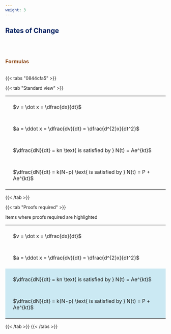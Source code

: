```yaml
---
weight: 3
---
```


## <span style="color:RGB(0,32,96"> Rates of Change </span> 
<br>


<br>


###  <span style="color:RGB(139,69,19)"> Formulas </span>
<br>
{{< tabs "0844cfa5" >}}

{{< tab "Standard view" >}}

<style type="text/css">
#T_standard_6bd8917d485c4dea th.col_heading {
  text-align: left;
  font-size: 1em;
}
#T_standard_6bd8917d485c4dea td {
  text-align: left;
  font-size: 1em;
  padding: 1.5em;
}
</style>
<table id="T_standard_6bd8917d485c4dea">
  <thead>
  </thead>
  <tbody>
    <tr>
      <td id="T_standard_6bd8917d485c4dea_row0_col0" class="data row0 col0" >$v = \dot x = \dfrac{dx}{dt}$</td>
    </tr>
    <tr>
      <td id="T_standard_6bd8917d485c4dea_row1_col0" class="data row1 col0" >$a = \ddot x = \dfrac{dv}{dt} = \dfrac{d^{2}x}{dt^2}$</td>
    </tr>
    <tr>
      <td id="T_standard_6bd8917d485c4dea_row2_col0" class="data row2 col0" >$\dfrac{dN}{dt} = kn \text{ is satisfied by } N(t) = Ae^{kt}$</td>
    </tr>
    <tr>
      <td id="T_standard_6bd8917d485c4dea_row3_col0" class="data row3 col0" >$\dfrac{dN}{dt} = k(N-p) \text{ is satisfied by } N(t) = P + Ae^{kt}$</td>
    </tr>
  </tbody>
</table>
{{< /tab >}}

{{< tab "Proofs required" >}}

Items where proofs required are highlighted 
<br>
<style type="text/css">
#T_proof_required_515ef9f49534d6b6 th.col_heading {
  text-align: left;
  font-size: 1em;
}
#T_proof_required_515ef9f49534d6b6 td {
  text-align: left;
  font-size: 1em;
  padding: 1.5em;
}
#T_proof_required_515ef9f49534d6b6_row0_col0, #T_proof_required_515ef9f49534d6b6_row1_col0 {
  background-color: rgba(0,0,0,0);
}
#T_proof_required_515ef9f49534d6b6_row2_col0, #T_proof_required_515ef9f49534d6b6_row3_col0 {
  background-color: rgba(0,150,200, 0.2);
}
</style>
<table id="T_proof_required_515ef9f49534d6b6">
  <thead>
  </thead>
  <tbody>
    <tr>
      <td id="T_proof_required_515ef9f49534d6b6_row0_col0" class="data row0 col0" >$v = \dot x = \dfrac{dx}{dt}$</td>
    </tr>
    <tr>
      <td id="T_proof_required_515ef9f49534d6b6_row1_col0" class="data row1 col0" >$a = \ddot x = \dfrac{dv}{dt} = \dfrac{d^{2}x}{dt^2}$</td>
    </tr>
    <tr>
      <td id="T_proof_required_515ef9f49534d6b6_row2_col0" class="data row2 col0" >$\dfrac{dN}{dt} = kn \text{ is satisfied by } N(t) = Ae^{kt}$</td>
    </tr>
    <tr>
      <td id="T_proof_required_515ef9f49534d6b6_row3_col0" class="data row3 col0" >$\dfrac{dN}{dt} = k(N-p) \text{ is satisfied by } N(t) = P + Ae^{kt}$</td>
    </tr>
  </tbody>
</table>
{{< /tab >}}
{{< /tabs >}}